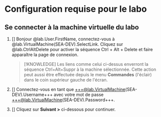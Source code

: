 # Configuration requise pour le labo

## Se connecter à la machine virtuelle du labo


1. [] Bonjour @lab.User.FirstName, connectez-vous à @lab.VirtualMachine(SEA-DEV).SelectLink. Cliquez sur @lab.CtrlAltDelete pour activer la séquence Ctrl + Alt + Delete et faire apparaître la page de connexion.

    >[!KNOWLEDGE] Les liens comme celui ci-dessus enverront la séquence Ctrl+Alt+Suppr à la machine sélectionnée. Cette action peut aussi être effectuée depuis le menu **Commandes** (l'éclair) dans le coin supérieur gauche de l'écran.

1. [] Connectez-vous en tant que +++@lab.VirtualMachine(SEA-DEV).Username+++ avec votre mot de passe +++@lab.VirtualMachine(SEA-DEV).Password+++.

1. [] Cliquez sur **Suivant >** ci-dessous pour continuer.